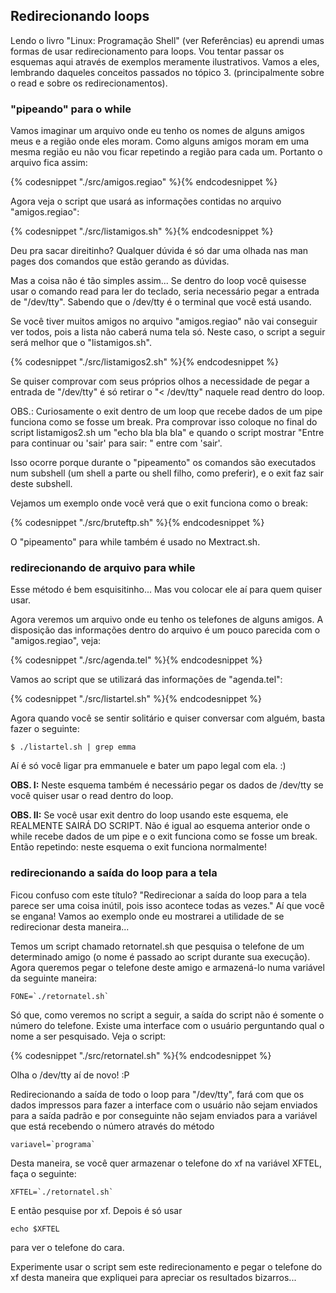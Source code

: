 ## Redirecionando loops

Lendo o livro "Linux: Programação Shell" (ver Referências) eu aprendi
umas formas de usar redirecionamento para loops. Vou tentar passar os
esquemas aqui através de exemplos meramente ilustrativos. Vamos a eles,
lembrando daqueles conceitos passados no tópico 3. (principalmente sobre
o read e sobre os redirecionamentos).


### "pipeando" para o while

Vamos imaginar um arquivo onde eu tenho os nomes de alguns amigos meus
e a região onde eles moram. Como alguns amigos moram em uma mesma região
eu não vou ficar repetindo a região para cada um. Portanto o arquivo fica
assim:

{% codesnippet "./src/amigos.regiao" %}{% endcodesnippet %}

Agora veja o script que usará as informações contidas no arquivo
"amigos.regiao":

{% codesnippet "./src/listamigos.sh" %}{% endcodesnippet %}

   Deu pra sacar direitinho? Qualquer dúvida é só dar uma olhada nas man
pages dos comandos que estão gerando as dúvidas.

   Mas a coisa não é tão simples assim... Se dentro do loop você quisesse
usar o comando read para ler do teclado, seria necessário pegar a entrada
de "/dev/tty". Sabendo que o /dev/tty é o terminal que você está usando.

   Se você tiver muitos amigos no arquivo "amigos.regiao" não vai
conseguir ver todos, pois a lista não caberá numa tela só. Neste caso, o
script a seguir será melhor que o "listamigos.sh".

{% codesnippet "./src/listamigos2.sh" %}{% endcodesnippet %}

   Se quiser comprovar com seus próprios olhos a necessidade de pegar a
entrada de "/dev/tty" é só retirar o "< /dev/tty" naquele read dentro do
loop.

   OBS.: Curiosamente o exit dentro de um loop que recebe dados de um
pipe funciona como se fosse um break. Pra comprovar isso coloque no final
do script listamigos2.sh um "echo bla bla bla" e quando o script mostrar
"Entre <ENTER> para continuar ou 'sair' para sair: " entre com 'sair'.

   Isso ocorre porque durante o "pipeamento" os comandos são executados
num subshell (um shell a parte ou shell filho, como preferir), e o exit
faz sair deste subshell.

   Vejamos um exemplo onde você verá que o exit funciona como o break:

{% codesnippet "./src/bruteftp.sh" %}{% endcodesnippet %}

   O "pipeamento" para while também é usado no Mextract.sh.


### redirecionando de arquivo para while

   Esse método é bem esquisitinho... Mas vou colocar ele aí para quem
quiser usar.

   Agora veremos um arquivo onde eu tenho os telefones de alguns amigos.
A disposição das informações dentro do arquivo é um pouco parecida com o
"amigos.regiao", veja:

{% codesnippet "./src/agenda.tel" %}{% endcodesnippet %}

   Vamos ao script que se utilizará das informações de "agenda.tel":

{% codesnippet "./src/listartel.sh" %}{% endcodesnippet %}

Agora quando você se sentir solitário e quiser conversar com alguém,
basta fazer o seguinte:

    $ ./listartel.sh | grep emma

Aí é só você ligar pra emmanuele e bater um papo legal com ela. :)

**OBS. I:** Neste esquema também é necessário pegar os dados de /dev/tty
se você quiser usar o read dentro do loop.

**OBS. II:** Se você usar exit dentro do loop usando este esquema, ele
REALMENTE SAIRÁ DO SCRIPT. Não é igual ao esquema anterior onde o while
recebe dados de um pipe e o exit funciona como se fosse um break. Então
repetindo: neste esquema o exit funciona normalmente!



### redirecionando a saída do loop para a tela

Ficou confuso com este título? "Redirecionar a saída do loop para a
tela parece ser uma coisa inútil, pois isso acontece todas as vezes." Aí
que você se engana! Vamos ao exemplo onde eu mostrarei a utilidade de se
redirecionar desta maneira...

Temos um script chamado retornatel.sh que pesquisa o telefone de um
determinado amigo (o nome é passado ao script durante sua execução). Agora
queremos pegar o telefone deste amigo e armazená-lo numa variável da
seguinte maneira:

    FONE=`./retornatel.sh`

Só que, como veremos no script a seguir, a saída do script não é
somente o número do telefone. Existe uma interface com o usuário
perguntando qual o nome a ser pesquisado. Veja o script:

{% codesnippet "./src/retornatel.sh" %}{% endcodesnippet %}

   Olha o /dev/tty aí de novo! :P

Redirecionando a saída de todo o loop para "/dev/tty", fará com que os
dados impressos para fazer a interface com o usuário não sejam enviados
para a saída padrão e por conseguinte não sejam enviados para a variável
que está recebendo o número através do método

    variavel=`programa`

Desta maneira, se você quer armazenar o telefone do xf na variável
XFTEL, faça o seguinte:

    XFTEL=`./retornatel.sh`

E então pesquise por xf. Depois é só usar

    echo $XFTEL

para ver o telefone do cara.

Experimente usar o script sem este redirecionamento e pegar o telefone
do xf desta maneira que expliquei para apreciar os resultados bizarros...

